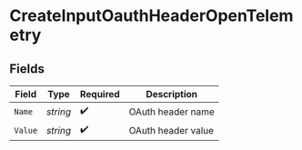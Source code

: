# CreateInputOauthHeaderOpenTelemetry


## Fields

| Field              | Type               | Required           | Description        |
| ------------------ | ------------------ | ------------------ | ------------------ |
| `Name`             | *string*           | :heavy_check_mark: | OAuth header name  |
| `Value`            | *string*           | :heavy_check_mark: | OAuth header value |
